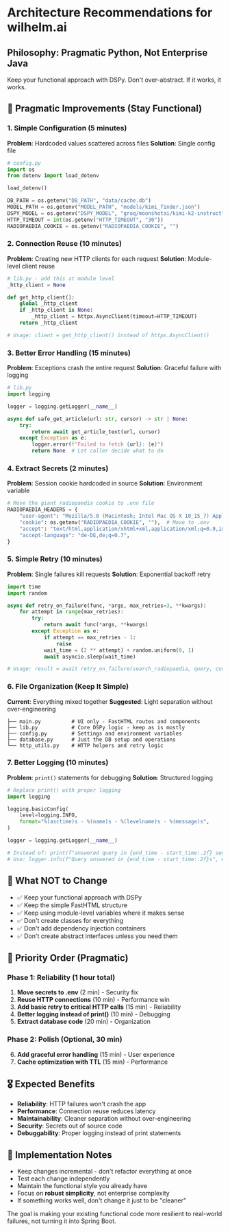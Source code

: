 # Architecture Recommendations for wilhelm.ai

## Philosophy: Pragmatic Python, Not Enterprise Java

Keep your functional approach with DSPy. Don't over-abstract. If it works, it works.

## 🎯 Pragmatic Improvements (Stay Functional)

### 1. Simple Configuration (5 minutes)
**Problem**: Hardcoded values scattered across files
**Solution**: Single config file

```python
# config.py
import os
from dotenv import load_dotenv

load_dotenv()

DB_PATH = os.getenv("DB_PATH", "data/cache.db")
MODEL_PATH = os.getenv("MODEL_PATH", "models/kimi_finder.json") 
DSPY_MODEL = os.getenv("DSPY_MODEL", "groq/moonshotai/kimi-k2-instruct")
HTTP_TIMEOUT = int(os.getenv("HTTP_TIMEOUT", "30"))
RADIOPAEDIA_COOKIE = os.getenv("RADIOPAEDIA_COOKIE", "")
```

### 2. Connection Reuse (10 minutes)
**Problem**: Creating new HTTP clients for each request
**Solution**: Module-level client reuse

```python
# lib.py - add this at module level
_http_client = None

def get_http_client():
    global _http_client
    if _http_client is None:
        _http_client = httpx.AsyncClient(timeout=HTTP_TIMEOUT)
    return _http_client

# Usage: client = get_http_client() instead of httpx.AsyncClient()
```

### 3. Better Error Handling (15 minutes)
**Problem**: Exceptions crash the entire request
**Solution**: Graceful failure with logging

```python
# lib.py
import logging

logger = logging.getLogger(__name__)

async def safe_get_article(url: str, cursor) -> str | None:
    try:
        return await get_article_text(url, cursor)
    except Exception as e:
        logger.error(f"Failed to fetch {url}: {e}")
        return None  # Let caller decide what to do
```

### 4. Extract Secrets (2 minutes)
**Problem**: Session cookie hardcoded in source
**Solution**: Environment variable

```python
# Move the giant radiopaedia cookie to .env file
RADIOPAEDIA_HEADERS = {
    "user-agent": "Mozilla/5.0 (Macintosh; Intel Mac OS X 10_15_7) AppleWebKit/537.36 (KHTML, like Gecko) Chrome/128.0.0.0 Safari/537.36",
    "cookie": os.getenv("RADIOPAEDIA_COOKIE", ""),  # Move to .env
    "accept": "text/html,application/xhtml+xml,application/xml;q=0.9,image/avif,image/webp,image/apng,*/*;q=0.8",
    "accept-language": "de-DE,de;q=0.7",
}
```

### 5. Simple Retry (10 minutes)
**Problem**: Single failures kill requests
**Solution**: Exponential backoff retry

```python
import time
import random

async def retry_on_failure(func, *args, max_retries=3, **kwargs):
    for attempt in range(max_retries):
        try:
            return await func(*args, **kwargs)
        except Exception as e:
            if attempt == max_retries - 1:
                raise
            wait_time = (2 ** attempt) + random.uniform(0, 1)
            await asyncio.sleep(wait_time)

# Usage: result = await retry_on_failure(search_radiopaedia, query, cursor)
```

### 6. File Organization (Keep It Simple)
**Current**: Everything mixed together
**Suggested**: Light separation without over-engineering

```
├── main.py          # UI only - FastHTML routes and components
├── lib.py           # Core DSPy logic - keep as is mostly
├── config.py        # Settings and environment variables
├── database.py      # Just the DB setup and operations
└── http_utils.py    # HTTP helpers and retry logic
```

### 7. Better Logging (10 minutes)
**Problem**: `print()` statements for debugging
**Solution**: Structured logging

```python
# Replace print() with proper logging
import logging

logging.basicConfig(
    level=logging.INFO,
    format="%(asctime)s - %(name)s - %(levelname)s - %(message)s",
)

logger = logging.getLogger(__name__)

# Instead of: print(f"answered query in {end_time - start_time:.2f} seconds")
# Use: logger.info(f"Query answered in {end_time - start_time:.2f}s", extra={"query": query})
```

## 🚀 What NOT to Change

- ✅ Keep your functional approach with DSPy
- ✅ Keep the simple FastHTML structure  
- ✅ Keep using module-level variables where it makes sense
- ✅ Don't create classes for everything
- ✅ Don't add dependency injection containers
- ✅ Don't create abstract interfaces unless you need them

## 🎯 Priority Order (Pragmatic)

### Phase 1: Reliability (1 hour total)
1. **Move secrets to .env** (2 min) - Security fix
2. **Reuse HTTP connections** (10 min) - Performance win
3. **Add basic retry to critical HTTP calls** (15 min) - Reliability
4. **Better logging instead of print()** (10 min) - Debugging
5. **Extract database code** (20 min) - Organization

### Phase 2: Polish (Optional, 30 min)
6. **Add graceful error handling** (15 min) - User experience
7. **Cache optimization with TTL** (15 min) - Performance

## 🎖️ Expected Benefits

- **Reliability**: HTTP failures won't crash the app
- **Performance**: Connection reuse reduces latency
- **Maintainability**: Cleaner separation without over-engineering  
- **Security**: Secrets out of source code
- **Debuggability**: Proper logging instead of print statements

## 🤝 Implementation Notes

- Keep changes incremental - don't refactor everything at once
- Test each change independently 
- Maintain the functional style you already have
- Focus on **robust simplicity**, not enterprise complexity
- If something works well, don't change it just to be "cleaner"

The goal is making your existing functional code more resilient to real-world failures, not turning it into Spring Boot.
